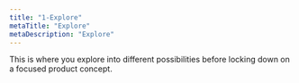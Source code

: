 ```yaml
---
title: "1-Explore"
metaTitle: "Explore"
metaDescription: "Explore"
---
```


This is where you explore into different possibilities before locking down on a focused product concept.